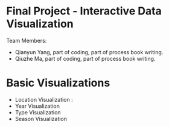 Final Project - Interactive Data Visualization  
===
Team Members:
- Qianyun Yang, part of coding, part of process book writing.
- Qiuzhe Ma, part of coding, part of process book writing.

Basic Visualizations
===
- Location Visualization : 
- Year Visualization
- Type Visualization
- Season Visualization

